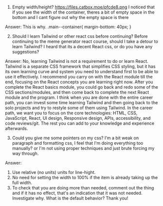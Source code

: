 1. Empty width/height?
https://files.catbox.moe/pfcde8.png
I noticed that if you see the width of the container, theres a bit of empty space in the bottom
and I cant figure out why the empty space is there

Answer: This is why.
.main--container{
    margin-bottom: 40px;
}

2. Should I learn Tailwind or other react css before continuing?
Before continuing to the meme generator react course, should I take a detour to learn Tailwind? I heard that its a decent React css, or do you have any suggestions?

Answer: No, learning Tailwind is not a requirement to do or learn React. Tailwind is a separate CSS framework that simplifies CSS styling, but it has its own learning curve and system you need to understand first to be able to use it effectively. I recommend you carry on with the React module till the end, focusing on the React concepts you are learning right now. After you complete the React basics module, you could go back and redo some of the CSS sections/modules, and then come back to complete the next React module and the program. I think when you are done with the entire career path, you can invest some time learning Tailwind and then going back to the solo projects and try to restyle some of them using Tailwind. In the career path, we want you to focus on the core technologies: HTML, CSS, JavaScript, React, UI design, Responsive design, APIs, accessibility, and code reviews/git. The rest you can add to your knowledge and experience afterwards.

3. Could you give me some pointers on my css?
I'm a bit weak on paragraph and formatting css, I feel that I'm doing everything too manually? or I'm not using proper techniques and just brute forcing my way through. 

Answer: 
1. Use relative (no units) units for line-hight.
2. No need for setting the width to 100% if the item is already taking up the full width.
3. To check that you are doing more than needed, comment out the thing and if it has no effect, that's an indication that it was not needed. Investigate why. What is the default behavior?
Thank you!